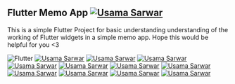 ## Flutter Memo App  [![Usama Sarwar](https://img.shields.io/badge/Launch-Memo_App-d50000?logo=Apache-RocketMQ&logoColor=ffffff)](https://usamasarwar.github.io/flutter-memo/#/)
 This is a simple Flutter Project for basic understanding understanding of the working of Flutter widgets in a simple memo app. Hope this would be helpful for you <3
 
![Flutter](https://i.imgur.com/tq2qQaH.jpg)
[![Usama Sarwar](https://img.shields.io/badge/Portfolio-Usama_Sarwar-000000?logo=opsgenie&logoColor=ffffff)](https://csusamasarwar.github.io) [![Usama Sarwar](https://img.shields.io/badge/Github-211F1F?logo=GitHub&logoColor=ffffff)](https://github.com/usamasarwar/) [![Usama Sarwar](https://img.shields.io/badge/Subscribe-FF0000?logo=Youtube&logoColor=ffffff)](https://www.youtube.com/UsamaSarwar?sub_confirmation=1) [![Usama Sarwar](https://img.shields.io/badge/Connect-0077B5?logo=Linkedin&logoColor=ffffff)](https://www.linkedin.com/in/UsamaSarwarOfficial/)  [![Usama Sarwar](https://img.shields.io/badge/Follow-1877F2?logo=Facebook&logoColor=ffffff)](https://www.facebook.com/UsamaSarwarOfficial/)  [![Usama Sarwar](https://img.shields.io/badge/Follow-08A0E9?logo=Twitter&logoColor=ffffff)](https://www.twitter.com/UsamaSarwarPro/)  [![Usama Sarwar](https://img.shields.io/badge/Follow-DD2A7B?logo=Instagram&logoColor=ffffff)](https://www.instagram.com/UsamaSarwarOfficial/) [![Usama Sarwar](https://img.shields.io/badge/Gmail-D44638?logo=gmail&logoColor=ffffff)](mailto:UsamaSarwarOfficial@gmail.com) [![Usama Sarwar](https://img.shields.io/badge/Chat-1877F2?logo=Messenger&logoColor=ffffff)](https://m.me/UsamaSarwarOfficial/) [![Usama Sarwar](https://img.shields.io/badge/Chat-25D366?logo=WhatsApp&logoColor=ffffff)](https://wa.me/923100007773?text=%23Github) [![Usama Sarwar](https://img.shields.io/badge/Support_Me-784fff?logo=buy-me-a-coffee&logoColor=ffffff)](https://wa.me/923100007773?text=Thank%20you%20for%20supporting%20me%20%E2%9D%A4%0ABank%20Account%20Details%0ATitle%3A%20USAMA%20SARWAR%0AIBAN%3A%20PK90HABB0022417901576303)
